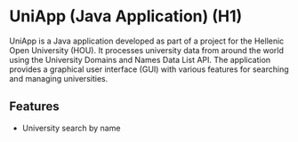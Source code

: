 # UniApp (Java Application) (H1)
UniApp is a Java application developed as part of a project for the Hellenic Open University (HOU). It processes university data from around the world using the University Domains and Names Data List API. The application provides a graphical user interface (GUI) with various features for searching and managing universities.

## Features 
- University search by name
  
